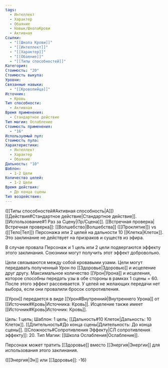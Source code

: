 ```yaml
---
tags:
  - Интеллект
  - Характер
  - Обаяние
  - Навык/ШколаКрови
  - Активная
Ссылки:
  - "[[Школа Крови]]"
  - "[[Интеллект]]"
  - "[[Характер]]"
  - "[[Обаяние]]"
  - "[[Типы способностей]]"
Категория: 
Стоимость: "20"
Стоимость выкупа: 
Уровни: 
Связанные навыки:
  - "[[Кровопийца]]"
Источник:
  - Кровь
Тип способности:
  - Активная
Время применения:
  - Стандартное действие
Тип магии: Ослабление
Стоимость применения:
  - "16"
Используемый пул: 
Стоимость пула: 
Характеристики:
  - Интеллект
  - Характер
  - Обаяние
Дальность: "10"
Шаблон:
  - 1-2 Цели
Количество целей:
  - 1-2 Цели
Время действия:
  - До конца сцены
Тип воздействия:
---
```

([[Типы способностей#Активная способность|А]]) [[Действия#Стандартное действие|Стандартное действие]]. [[Использование#1 Раз за Сцену|(1р/Сцена)]]. [[Встречная проверка|Встречная проверка]]: [[Волшебство|Волшебства]] ([[Проклятие]]) vs ([[Тело|Тел]]) Персонажа или 2 целей на дальности 10 [[Клетка|Клеток]]. Это заклинание не действует на призраков и существ из эфира. 

В случае провала Персонаж и 1 цель или 2 цели подвергаются эффекту этого заклинания. Союзники могут получить этот эффект добровольно. 

Цели связываются между собой кровавыми узами. Цели могут передавать полученный Урон по [[Здоровье|Здоровью]] и исцеление друг другу.   Максимальное количество [[Урон|Урона]] и исцеления, которое способны передать узы в обе стороны в рамках 1 сцены = 60. После этого эффект рассеивается. У целей не желающих передачи нет выбора, если они провалили бросок сопротивления. 

[[Урон]] передается в виде [[Урон#Внутренний|Внутреннего Урона]] от [[Источник#Кровь|Источника: Кровь]]. Исцеление также имеет [[Источник#Кровь|Источник: Кровь]].

Цель: 1 цель; Шаблон: 1 цель; [[Дальность#10 Клеток|Дальность: 10 Клеток]]. [[Длительность#До конца сцены|Длительность: До конца сцены]]. 
[[Сложность#Cопротивления Эффекту|СЛ сопротивления эффекту]]: 20. 
Тип Магии: [[Школа Ослабления|Ослабление]]. 

Персонаж может тратить [[Здоровье]] вместо [[Энергия|Энергии]] для использования этого заклинания.

([[Энергия|Эн]] или [[Здоровье]]: -16)